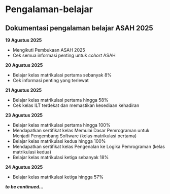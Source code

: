 Pengalaman-belajar
==
Dokumentasi pengalaman belajar ASAH 2025
--
  
**19 Agustus 2025**  
- Mengikuti Pembukaan ASAH 2025
- Cek semua informasi penting untuk *cohort* ASAH
  
**20 Agustus 2025**  
- Belajar kelas matrikulasi pertama sebanyak 8%
- Cek informasi penting yang terlewat
  
**21 Agustus 2025**  
- Belajar kelas matrikulasi pertama hingga 58%
- Cek kelas ILT terdekat dan memastikan kesediaan kehadiran
  
**23 Agustus 2025**  
- Belajar kelas matrikulasi pertama hingga 100%
- Mendapatkan sertifikat kelas Memulai Dasar Pemrograman untuk Menjadi Pengembang Software (kelas matrikulasi pertama)
- Belajar kelas matrikulasi kedua hingga 100%
- Mendapatkan sertifikat kelas Pengenalan ke Logika Pemrograman (kelas matrikulasi kedua)
- Belajar kelas matrikulasi ketiga sebanyak 18%

**24 Agustus 2025**  
- Belajar kelas matrikulasi ketiga hingga 57%

***to be continued...***
